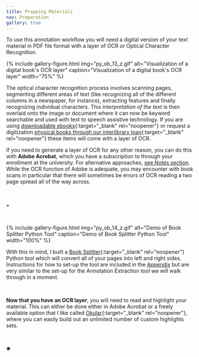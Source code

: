 ```yaml
---
title: Prepping Materials
nav: Preparation
gallery: true
---
```



To use this annotation workflow you will need a digital version of your text material in PDF file format with a layer of OCR or Optical Character Recognition. 

{% include gallery-figure.html img="py_ob_13_z.gif" alt="Visualization of a digital book's OCR layer" caption="Visualization of a digital book's OCR layer" width="75%" %}

The optical character recognition process involves scanning pages, segmenting different areas of text (like recognizing all of the different columns in a newspaper, for instance), extracting features and finally recognizing individual characters. This _interpretation of the text_ is then overlaid onto the image or document where it can now be keyword searchable and used with text to speech assistive technology. If you are using [downloadable ebooks](https://www.lib.uidaho.edu/find/ebooks.html){:target="_blank" rel="noopener"} or request a digitization [physical books through our interlibrary loan](https://www.lib.uidaho.edu/services/ill/docdelivery.html){:target="_blank" rel="noopener"} these items will come with a layer of OCR. 

If you need to generate a layer of OCR for any other reason, you can do this with **Adobe Acrobat**, which you have a subscription to through your enrollment at the university. For alternative approaches, [see Notes section](). While the OCR function of Adobe is adequate, you may encounter with book scans in particular that there will sometimes be errors of OCR reading a two page spread all of the way across. 

<br>
<div class="symbol-container">
    <p class="symbol">&#9682;</p>
</div>
<br>

{% include gallery-figure.html img="py_ob_14_z.gif" alt="Demo of Book Splitter Python Tool" caption="Demo of Book Splitter Python Tool" width="100%" %}

With this in mind, I built a [Book Splitter](https://github.com/Scholarly-Projects/book_splitter){:target="_blank" rel="noopener"} Python tool which will convert all of your pages into left and right sides. Instructions for how to set-up the tool are included in the [Appendix]() but are very similar to the set-up for the Annotation Extraction tool we will walk through in a moment. 

<br>

**Now that you have an OCR layer**, you will need to read and highlight your material. This can either be done either in Adobe Acrobat or a freely available option that I like called [Okular](https://okular.kde.org/download/){:target="_blank" rel="noopener"}, where you can easily build out an unlimited number of custom highlights sets. 

<br>
<div class="symbol-container">
    <p class="symbol">&#10042;</p>
</div>
<br>
